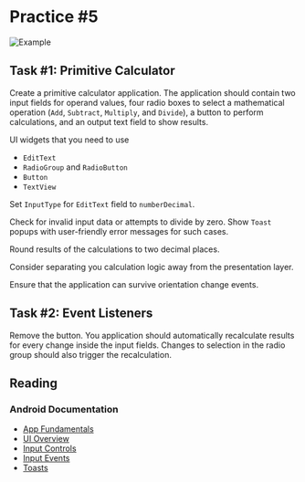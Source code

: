 Practice #5
===========

![Example](http://i.imgur.com/xgGgB5I.jpg)

## Task #1: Primitive Calculator

Create a primitive calculator application. The application should contain two
input fields for operand values, four radio boxes to select a mathematical
operation (`Add`, `Subtract`, `Multiply`, and `Divide`), a button to perform
calculations, and an output text field to show results.

UI widgets that you need to use

* `EditText`
* `RadioGroup` and `RadioButton`
* `Button`
* `TextView`

Set `InputType` for `EditText` field to `numberDecimal`.

Check for invalid input data or attempts to divide by zero. Show `Toast`
popups with user-friendly error messages for such cases.

Round results of the calculations to two decimal places.

Consider separating you calculation logic away from the presentation layer.

Ensure that the application can survive orientation change events.

## Task #2: Event Listeners

Remove the button. You application should automatically recalculate results for
every change inside the input fields. Changes to selection in the radio group
should also trigger the recalculation.

## Reading

### Android Documentation

* [App Fundamentals](http://developer.android.com/guide/components/fundamentals.html)
* [UI Overview](http://developer.android.com/guide/topics/ui/overview.html)
* [Input Controls](http://developer.android.com/guide/topics/ui/controls.html)
* [Input Events](http://developer.android.com/guide/topics/ui/ui-events.html)
* [Toasts](http://developer.android.com/guide/topics/ui/notifiers/toasts.html)
